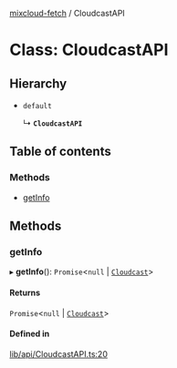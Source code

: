[mixcloud-fetch](../README.md) / CloudcastAPI

# Class: CloudcastAPI

## Hierarchy

- `default`

  ↳ **`CloudcastAPI`**

## Table of contents

### Methods

- [getInfo](CloudcastAPI.md#getinfo)

## Methods

### getInfo

▸ **getInfo**(): `Promise`\<``null`` \| [`Cloudcast`](../interfaces/Cloudcast.md)\>

#### Returns

`Promise`\<``null`` \| [`Cloudcast`](../interfaces/Cloudcast.md)\>

#### Defined in

[lib/api/CloudcastAPI.ts:20](https://github.com/patrickkfkan/mixcloud-fetch/blob/a2692f0/src/lib/api/CloudcastAPI.ts#L20)
